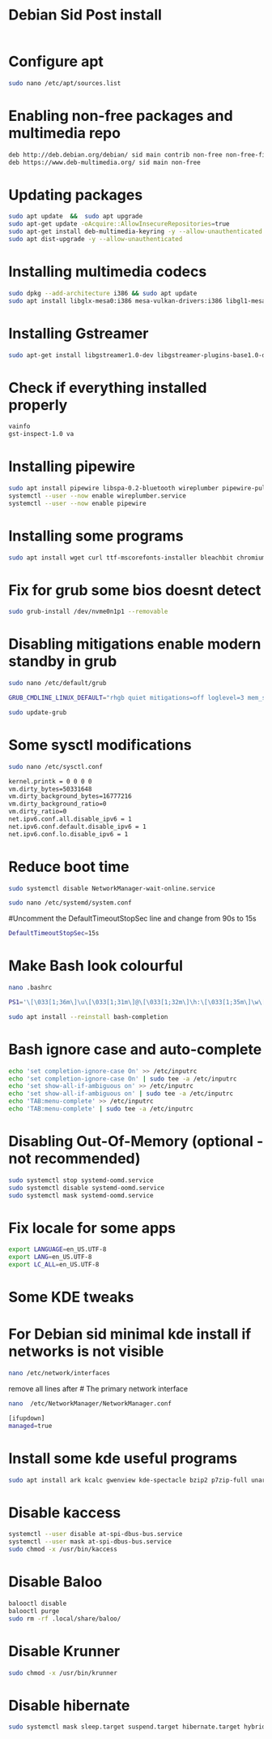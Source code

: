 # Debian Sid Post install
```sh
```

# Configure apt
```sh
sudo nano /etc/apt/sources.list
```

# Enabling non-free packages and multimedia repo

```sh
deb http://deb.debian.org/debian/ sid main contrib non-free non-free-firmware
deb https://www.deb-multimedia.org/ sid main non-free
```

# Updating packages
```sh
sudo apt update  &&  sudo apt upgrade
sudo apt-get update -oAcquire::AllowInsecureRepositories=true
sudo apt-get install deb-multimedia-keyring -y --allow-unauthenticated
sudo apt dist-upgrade -y --allow-unauthenticated
```

# Installing multimedia codecs
```sh
sudo dpkg --add-architecture i386 && sudo apt update
sudo apt install libglx-mesa0:i386 mesa-vulkan-drivers:i386 libgl1-mesa-dri:i386 mesa-vdpau-drivers mesa-va-drivers mesa-opencl-icd mesa-utils x264 x265 vainfo mpv vlc ffmpeg ffmpegthumbs firmware-amd-graphics libgl1-mesa-dri libglx-mesa0 mesa-vulkan-drivers xserver-xorg-video-all
```

# Installing Gstreamer
```sh
sudo apt-get install libgstreamer1.0-dev libgstreamer-plugins-base1.0-dev libgstreamer-plugins-bad1.0-dev gstreamer1.0-plugins-base gstreamer1.0-plugins-good gstreamer1.0-plugins-bad gstreamer1.0-plugins-ugly gstreamer1.0-libav gstreamer1.0-tools gstreamer1.0-x gstreamer1.0-alsa gstreamer1.0-gl gstreamer1.0-gtk3 gstreamer1.0-qt5 gstreamer1.0-pulseaudio
```

# Check if everything installed properly
```sh
vainfo
gst-inspect-1.0 va
```

# Installing pipewire
```sh
sudo apt install pipewire libspa-0.2-bluetooth wireplumber pipewire-pulse pipewire-jack pipewire-alsa pipewire-media-session-
systemctl --user --now enable wireplumber.service
systemctl --user --now enable pipewire
```

# Installing some programs
```sh
sudo apt install wget curl ttf-mscorefonts-installer bleachbit chromium discord mpv vlc qbittorrent thunderbird telegram-desktop keepassxc obs-studio firmware-misc-nonfree firmware-amd-graphics desktop-file-utils firmware-realtek
```

# Fix for grub some bios doesnt detect
```sh
sudo grub-install /dev/nvme0n1p1 --removable
```

# Disabling mitigations enable modern standby in grub
```sh
sudo nano /etc/default/grub
```
```sh
GRUB_CMDLINE_LINUX_DEFAULT="rhgb quiet mitigations=off loglevel=3 mem_sleep_default=s2idle"
```
```sh
sudo update-grub
```

# Some sysctl modifications
```sh
sudo nano /etc/sysctl.conf
```

```sh
kernel.printk = 0 0 0 0
vm.dirty_bytes=50331648
vm.dirty_background_bytes=16777216
vm.dirty_background_ratio=0
vm.dirty_ratio=0
net.ipv6.conf.all.disable_ipv6 = 1
net.ipv6.conf.default.disable_ipv6 = 1
net.ipv6.conf.lo.disable_ipv6 = 1
```

# Reduce boot time
```sh
sudo systemctl disable NetworkManager-wait-online.service
```
```sh
sudo nano /etc/systemd/system.conf
```
#Uncomment the DefaultTimeoutStopSec line and change from 90s to 15s
```sh
DefaultTimeoutStopSec=15s
```

# Make Bash look colourful
```sh
nano .bashrc
```

```sh
PS1='\[\033[1;36m\]\u\[\033[1;31m\]@\[\033[1;32m\]\h:\[\033[1;35m\]\w\[\033[1;31m\]\$\[\033[0m\] '
```

```sh
sudo apt install --reinstall bash-completion
```

# Bash ignore case and auto-complete
```sh
echo 'set completion-ignore-case On' >> /etc/inputrc
echo 'set completion-ignore-case On' | sudo tee -a /etc/inputrc
echo 'set show-all-if-ambiguous on' >> /etc/inputrc
echo 'set show-all-if-ambiguous on' | sudo tee -a /etc/inputrc
echo 'TAB:menu-complete' >> /etc/inputrc
echo 'TAB:menu-complete' | sudo tee -a /etc/inputrc
```

# Disabling Out-Of-Memory (optional -not recommended)
```sh
sudo systemctl stop systemd-oomd.service
sudo systemctl disable systemd-oomd.service
sudo systemctl mask systemd-oomd.service
```

# Fix locale for some apps
```sh
export LANGUAGE=en_US.UTF-8
export LANG=en_US.UTF-8
export LC_ALL=en_US.UTF-8
```

# Some KDE tweaks

# For Debian sid minimal kde install if networks is not visible

```sh
nano /etc/network/interfaces
```
remove all lines after # The primary network interface
```sh
nano  /etc/NetworkManager/NetworkManager.conf
```
```sh
[ifupdown]
managed=true
```

# Install some kde useful programs
```sh
sudo apt install ark kcalc gwenview kde-spectacle bzip2 p7zip-full unar unzip zip --no-install-recommends --no-install-suggests
```

# Disable kaccess
```sh
systemctl --user disable at-spi-dbus-bus.service
systemctl --user mask at-spi-dbus-bus.service
sudo chmod -x /usr/bin/kaccess
```

# Disable Baloo

```sh
balooctl disable
balooctl purge
sudo rm -rf .local/share/baloo/
```

# Disable Krunner

```sh
sudo chmod -x /usr/bin/krunner
```

# Disable hibernate

```sh
sudo systemctl mask sleep.target suspend.target hibernate.target hybrid-sleep.target
```

